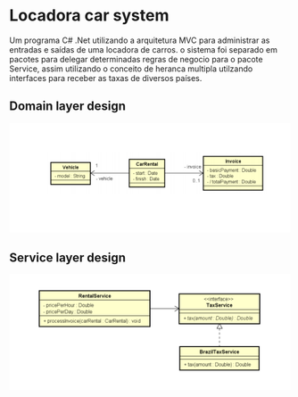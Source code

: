 # Locadora car system
Um programa C# .Net utilizando a arquitetura MVC para administrar as entradas e saídas de uma locadora de carros. o sistema foi separado em pacotes para delegar determinadas regras de negocio para o pacote Service, assim utilizando o conceito de heranca multipla utilzando interfaces para receber as taxas de diversos países.

## Domain layer design
![](https://github.com/DiegoLins10/Locadora-car/blob/master/entities.png)

## Service layer design
![](https://github.com/DiegoLins10/Locadora-car/blob/master/service.png)
